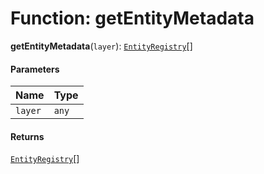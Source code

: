 # Function: getEntityMetadata

**getEntityMetadata**(`layer`): [`EntityRegistry`](/auto-docs/playground-react/interfaces/EntityRegistry.md)\[]

#### Parameters

| Name | Type |
| :------ | :------ |
| `layer` | `any` |

#### Returns

[`EntityRegistry`](/auto-docs/playground-react/interfaces/EntityRegistry.md)\[]
